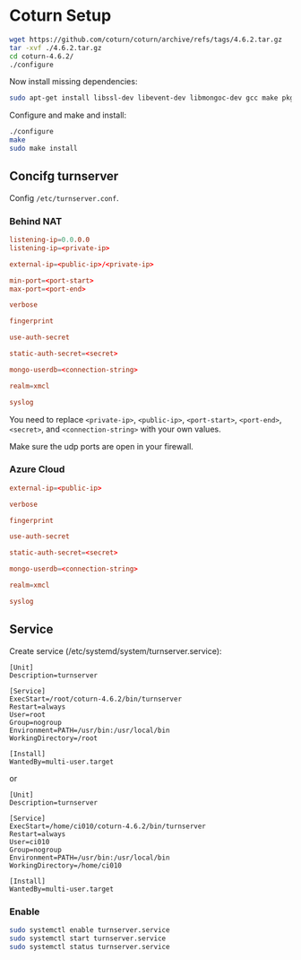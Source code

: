 # Coturn Setup

```bash
wget https://github.com/coturn/coturn/archive/refs/tags/4.6.2.tar.gz
tar -xvf ./4.6.2.tar.gz
cd coturn-4.6.2/
./configure
```

Now install missing dependencies:

```bash
sudo apt-get install libssl-dev libevent-dev libmongoc-dev gcc make pkg-config
```

Configure and make and install:

```bash
./configure
make
sudo make install
```

## Concifg turnserver

Config `/etc/turnserver.conf`.

### Behind NAT

```conf
listening-ip=0.0.0.0
listening-ip=<private-ip>

external-ip=<public-ip>/<private-ip>

min-port=<port-start>
max-port=<port-end>

verbose

fingerprint

use-auth-secret

static-auth-secret=<secret>

mongo-userdb=<connection-string>

realm=xmcl

syslog
```

You need to replace `<private-ip>`, `<public-ip>`, `<port-start>`, `<port-end>`, `<secret>`, and `<connection-string>` with your own values.

Make sure the udp ports are open in your firewall.

### Azure Cloud

```conf
external-ip=<public-ip>

verbose

fingerprint

use-auth-secret

static-auth-secret=<secret>

mongo-userdb=<connection-string>

realm=xmcl

syslog
```

## Service

Create service (/etc/systemd/system/turnserver.service):

```service
[Unit]
Description=turnserver

[Service]
ExecStart=/root/coturn-4.6.2/bin/turnserver
Restart=always
User=root
Group=nogroup
Environment=PATH=/usr/bin:/usr/local/bin
WorkingDirectory=/root

[Install]
WantedBy=multi-user.target
```

or 


```service
[Unit]
Description=turnserver

[Service]
ExecStart=/home/ci010/coturn-4.6.2/bin/turnserver
Restart=always
User=ci010
Group=nogroup
Environment=PATH=/usr/bin:/usr/local/bin
WorkingDirectory=/home/ci010

[Install]
WantedBy=multi-user.target
```

### Enable

```bash
sudo systemctl enable turnserver.service
sudo systemctl start turnserver.service
sudo systemctl status turnserver.service
```